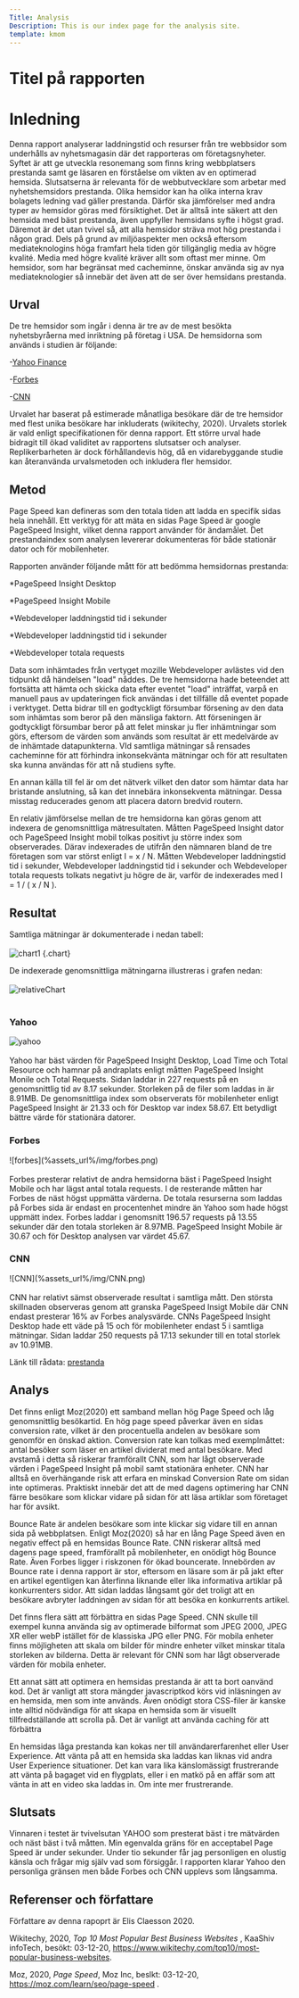 ```yaml
---
Title: Analysis
Description: This is our index page for the analysis site.
template: kmom
---
```


Titel på rapporten
=======================


Inledning
=======================

Denna rapport analyserar laddningstid och resurser från tre webbsidor som underhålls av nyhetsmagasin där det rapporteras om företagsnyheter. Syftet är att ge utveckla resonemang som finns kring webbplatsers prestanda samt ge läsaren en förståelse om vikten av en optimerad hemsida.  Slutsatserna är relevanta för de webbutvecklare som arbetar med nyhetshemsidors prestanda. Olika hemsidor kan ha olika interna krav bolagets ledning vad gäller prestanda. Därför ska jämförelser med andra typer av hemsidor göras med försiktighet. Det är alltså inte säkert att den hemsida med bäst prestanda, även uppfyller hemsidans syfte i högst grad. Däremot är det utan tvivel så, att alla hemsidor sträva mot hög prestanda i någon grad. Dels på grund av miljöaspekter men också eftersom mediateknologins höga framfart hela tiden gör tillgänglig media av högre kvalité. Media med högre kvalité kräver allt som oftast mer minne. Om hemsidor, som har begränsat med cacheminne, önskar använda sig av nya mediateknologier så innebär det även att de ser över hemsidans prestanda.   

Urval
-----------------------

De tre hemsidor som ingår i denna är tre av de mest besökta nyhetsbyråerna med inriktning på företag i USA. De hemsidorna som används i studien är följande:

-<a href="https://finance.yahoo.com/?guccounter=1&guce_referrer=aHR0cHM6Ly93d3cud2lraXRlY2h5LmNvbS8&guce_referrer_sig=AQAAABCkujlXERqmXkt0JQB_2VnigfxkP3QN-b90jIvSft9gQdYGsXO0uevG1KC8-10yA8e8J4hnEfROJqxDZRisiHe-7mJ-wANYjwzJOs8Fk7eWXOpAFzW8CnxpAHjqcXVWCOpH7CB8GIJcCFlAmlJh09FWZgprwvfvEjSpfc6A7GCW">Yahoo Finance</a>  

-<a href="https://www.forbes.com/?sh=3bfa9dd62254">Forbes</a>  

-<a href="https://edition.cnn.com/business">CNN</a>  

Urvalet har baserat på estimerade månatliga besökare där de tre hemsidor med flest unika besökare har inkluderats (wikitechy, 2020). Urvalets storlek är vald enligt specifikationen för denna rapport. Ett större urval hade bidragit till ökad validitet av rapportens slutsatser och analyser. Replikerbarheten är dock förhållandevis hög, då en vidarebyggande studie kan återanvända urvalsmetoden och inkludera fler hemsidor.    

Metod
-----------------------
Page Speed kan defineras som den totala tiden att ladda en specifik sidas hela innehåll. Ett verktyg för att mäta en sidas Page Speed är google PageSpeed Insight, vilket denna rapport använder för ändamålet. Det prestandaindex som analysen levererar dokumenteras för både stationär dator och för mobilenheter.

Rapporten använder följande mått för att bedömma hemsidornas prestanda:

*PageSpeed Insight Desktop

*PageSpeed Insight Mobile

*Webdeveloper laddningstid tid i sekunder

*Webdeveloper laddningstid tid i sekunder

*Webdeveloper totala requests

Data som inhämtades från vertyget mozille Webdeveloper avlästes vid den tidpunkt då händelsen "load" nåddes. De tre hemsidorna hade beteendet att fortsätta att hämta och skicka data efter eventet "load" inträffat, varpå en manuell paus av updateringen fick användas i det tillfälle då eventet popade i verktyget. Detta bidrar till en godtyckligt försumbar försening av den data som inhämtas som beror på den mänsliga faktorn. Att förseningen är godtyckligt försumbar beror på att felet minskar ju fler inhämtningar som görs, eftersom de värden som används som resultat är ett medelvärde av de inhämtade datapunkterna. VId samtliga mätningar så rensades cacheminne för att förhindra inkonsekvänta mätningar och för att resultaten ska kunna användas för att nå studiens syfte.

En annan källa till fel är om det nätverk vilket den dator som hämtar data har bristande anslutning, så kan det innebära inkonsekventa mätningar. Dessa misstag reducerades genom att placera datorn bredvid routern.

En relativ jämförselse mellan de tre hemsidorna kan göras genom att indexera de genomsnittliga mätresultaten. Måtten PageSpeed Insight dator och PageSpeed Insight mobil tolkas positivt ju större index som observerades. Därav indexerades de utifrån den nämnaren bland de tre företagen som var störst enligt I = x / N. Måtten  Webdeveloper laddningstid tid i sekunder, Webdeveloper laddningstid tid i sekunder och Webdeveloper totala requests tolkats negativt ju högre de är, varför de indexerades med I = 1 / ( x / N ).


Resultat
-----------------------
Samtliga mätningar är dokumenterade i nedan tabell:<br><br>
![chart1](%assets_url%/img/chart1.png) {.chart}

De indexerade genomsnittliga mätningarna illustreras i grafen nedan:<br><br>
![relativeChart](%assets_url%/img/relativeChart.png)<br><br>

<h3>Yahoo</h3>

![yahoo](%assets_url%/img/yahoo.png)<br><br>
Yahoo har bäst värden för PageSpeed Insight Desktop, Load Time och Total Resource och hamnar på andraplats enligt måtten PageSpeed Insight Monile och Total Requests. Sidan laddar in 227 requests på en genomsnittlig tid av 8.17 sekunder. Storleken på de filer som laddas in är 8.91MB. De genomsnittliga index som observerats för mobilenheter enligt PageSpeed Insight är 21.33 och för Desktop var index 58.67. Ett betydligt bättre värde för stationära datorer.


<h3>Forbes</h3>
![forbes](%assets_url%/img/forbes.png)<br><br>
Forbes presterar relativt de andra hemsidorna bäst i PageSpeed Insight Mobile och har lägst antal totala requests. I de resterande måtten har Forbes de näst högst uppmätta värderna. De totala resurserna som laddas på Forbes sida är endast en procentenhet mindre än Yahoo som hade högst uppmätt index. Forbes laddar i genomsnitt 196.57 requests på 13.55 sekunder där den totala storleken är 8.97MB. PageSpeed Insight Mobile är 30.67 och för Desktop analysen var värdet 45.67.

<h3>CNN</h3>
![CNN](%assets_url%/img/CNN.png)<br><br>
CNN har relativt sämst observerade resultat i samtliga mått. Den största skillnaden observeras genom att granska PageSpeed Insigt Mobile där CNN endast presterar  16% av Forbes analysvärde. CNNs PageSpeed Insight Desktop hade ett väde på 15 och för mobilenheter endast 5 i samtliga mätningar. Sidan laddar 250 requests på 17.13 sekunder till en total storlek av 10.91MB.

Länk till rådata:
[prestanda](%assets_url%/excel/prestanda.xlsx)

Analys
-----------------------

Det finns enligt Moz(2020) ett samband mellan hög Page Speed och låg genomsnittlig besökartid. En hög page speed påverkar även en sidas conversion rate, vilket är den procentuella andelen av besökare som genomför en önskad aktion. Conversion rate kan tolkas med exemplmåttet: antal besöker som läser en artikel dividerat med antal besökare. Med avstamå i detta så riskerar framförallt CNN, som har lågt observerade värden i PageSpeed Insight på mobil samt stationära enheter. CNN har alltså en överhängande risk att erfara en minskad Conversion Rate om sidan inte optimeras. Praktiskt innebär det att de med dagens optimering har CNN färre besökare som klickar vidare på sidan för att läsa artiklar som företaget har för avsikt.

Bounce Rate är andelen besökare som inte klickar sig vidare till en annan sida på webbplatsen. Enligt Moz(2020) så har en lång Page Speed även en negativ effect på en hemsidas Bounce Rate. CNN riskerar alltså med dagens page speed, framförallt på mobilenheter, en onödigt hög Bounce Rate. Även Forbes ligger i riskzonen för ökad bouncerate. Innebörden av Bounce rate i denna rapport är stor, eftersom en läsare som är på jakt efter en artikel egentligen kan återfinna liknande eller lika informativa artiklar på konkurrenters sidor. Att sidan laddas långsamt gör det troligt att en besökare avbryter laddningen av sidan för att besöka en konkurrents artikel.  

Det finns flera sätt att förbättra en sidas Page Speed. CNN skulle till exempel kunna använda sig av optimerade bilformat som JPEG 2000, JPEG XR eller webP istället för de klassiska JPG eller PNG. För mobila enheter finns möjligheten att skala om bilder för mindre enheter vilket minskar titala storleken av bilderna. Detta är relevant för CNN som har lågt observerade värden för mobila enheter.

Ett annat sätt att optimera en hemsidas prestanda är att ta bort oanvänd kod. Det är vanligt att stora mängder javascriptkod körs vid inläsningen av en hemsida, men som inte används. Även onödigt stora CSS-filer är kanske inte alltid nödvändiga för att skapa en hemsida som är visuellt tillfredställande att scrolla på. Det är vanligt att använda caching för att förbättra

En hemsidas låga prestanda kan kokas ner till användarerfarenhet eller User Experience. Att vänta på att en hemsida ska laddas kan liknas vid andra User Experience situationer. Det kan vara lika känslomässigt frustrerande att vänta på bagaget vid en flygplats, eller i en matkö på en affär som att vänta in att en video ska laddas in. Om inte mer frustrerande.  



Slutsats
-----------------------
Vinnaren i testet är tvivelsutan YAHOO som presterat bäst i tre mätvärden och näst bäst i två måtten. Min egenvalda gräns för en acceptabel Page Speed är under sekunder. Under tio sekunder får jag personligen en olustig känsla och frågar mig själv vad som försiggår. I rapporten klarar Yahoo den personliga gränsen men både Forbes och CNN upplevs som långsamma.  



Referenser och författare
-----------------------

Författare av denna rapoprt är Elis Claesson 2020.

Wikitechy, 2020, <i>Top 10 Most Popular Best Business Websites </i>, KaaShiv infoTech, besökt: 03-12-20, <https://www.wikitechy.com/top10/most-popular-business-websites>.

Moz, 2020, <i>Page Speed</i>, Moz Inc, beslkt: 03-12-20, <https://moz.com/learn/seo/page-speed> .
